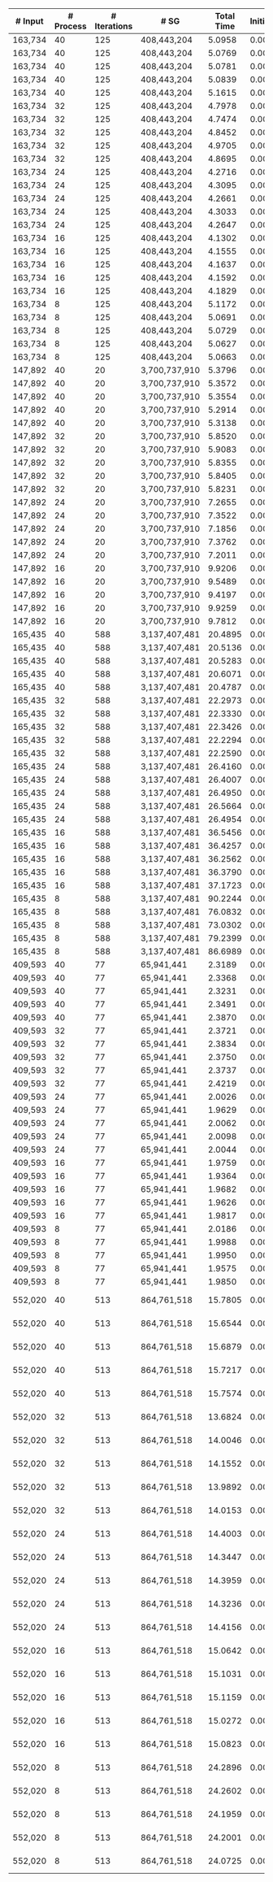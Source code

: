 | # Input | # Process | # Iterations | # SG | Total Time | Initialization | (File I/O) | Hashtable | Join | Buffer preparation | Communication | Deduplication | Merge | Finalization | Output |
| --- | --- | --- | --- | --- | --- | --- | --- | --- | --- | --- | --- | --- | --- | --- |
| 163,734 | 40 | 125 | 408,443,204 |   5.0958 |   0.0066 |   0.0081 |   0.0001 |   0.1024 |   0.4238 |   3.8510 |   0.1251 |   0.5650 |   0.0220 | data/data_163734.bin_sg.bin |
| 163,734 | 40 | 125 | 408,443,204 |   5.0769 |   0.0060 |   0.0048 |   0.0001 |   0.1013 |   0.4234 |   3.8322 |   0.1254 |   0.5667 |   0.0218 | data/data_163734.bin_sg.bin |
| 163,734 | 40 | 125 | 408,443,204 |   5.0781 |   0.0059 |   0.0039 |   0.0001 |   0.1014 |   0.4179 |   3.8426 |   0.1247 |   0.5633 |   0.0222 | data/data_163734.bin_sg.bin |
| 163,734 | 40 | 125 | 408,443,204 |   5.0839 |   0.0059 |   0.0036 |   0.0001 |   0.0983 |   0.4233 |   3.8465 |   0.1249 |   0.5630 |   0.0221 | data/data_163734.bin_sg.bin |
| 163,734 | 40 | 125 | 408,443,204 |   5.1615 |   0.0059 |   0.0036 |   0.0001 |   0.1062 |   0.4268 |   3.9034 |   0.1274 |   0.5703 |   0.0214 | data/data_163734.bin_sg.bin |
| 163,734 | 32 | 125 | 408,443,204 |   4.7978 |   0.0059 |   0.0054 |   0.0001 |   0.1325 |   0.4304 |   3.5108 |   0.1410 |   0.5507 |   0.0264 | data/data_163734.bin_sg.bin |
| 163,734 | 32 | 125 | 408,443,204 |   4.7474 |   0.0060 |   0.0035 |   0.0001 |   0.1360 |   0.4361 |   3.4821 |   0.1412 |   0.5191 |   0.0268 | data/data_163734.bin_sg.bin |
| 163,734 | 32 | 125 | 408,443,204 |   4.8452 |   0.0060 |   0.0047 |   0.0001 |   0.1367 |   0.4350 |   3.5556 |   0.1396 |   0.5461 |   0.0263 | data/data_163734.bin_sg.bin |
| 163,734 | 32 | 125 | 408,443,204 |   4.9705 |   0.0061 |   0.0036 |   0.0001 |   0.1412 |   0.4463 |   3.6522 |   0.1427 |   0.5551 |   0.0268 | data/data_163734.bin_sg.bin |
| 163,734 | 32 | 125 | 408,443,204 |   4.8695 |   0.0059 |   0.0037 |   0.0001 |   0.1423 |   0.4364 |   3.5739 |   0.1407 |   0.5438 |   0.0264 | data/data_163734.bin_sg.bin |
| 163,734 | 24 | 125 | 408,443,204 |   4.2716 |   0.0060 |   0.0055 |   0.0001 |   0.1487 |   0.4677 |   2.9285 |   0.1623 |   0.5226 |   0.0357 | data/data_163734.bin_sg.bin |
| 163,734 | 24 | 125 | 408,443,204 |   4.3095 |   0.0060 |   0.0036 |   0.0001 |   0.1484 |   0.4711 |   2.9382 |   0.1640 |   0.5460 |   0.0358 | data/data_163734.bin_sg.bin |
| 163,734 | 24 | 125 | 408,443,204 |   4.2661 |   0.0059 |   0.0036 |   0.0001 |   0.1509 |   0.4745 |   2.9010 |   0.1588 |   0.5398 |   0.0351 | data/data_163734.bin_sg.bin |
| 163,734 | 24 | 125 | 408,443,204 |   4.3033 |   0.0058 |   0.0035 |   0.0001 |   0.1532 |   0.4666 |   2.9318 |   0.1628 |   0.5481 |   0.0351 | data/data_163734.bin_sg.bin |
| 163,734 | 24 | 125 | 408,443,204 |   4.2647 |   0.0059 |   0.0034 |   0.0001 |   0.1493 |   0.4598 |   2.9157 |   0.1606 |   0.5377 |   0.0356 | data/data_163734.bin_sg.bin |
| 163,734 | 16 | 125 | 408,443,204 |   4.1302 |   0.0057 |   0.0046 |   0.0001 |   0.1499 |   0.5283 |   2.7237 |   0.1878 |   0.4848 |   0.0499 | data/data_163734.bin_sg.bin |
| 163,734 | 16 | 125 | 408,443,204 |   4.1555 |   0.0059 |   0.0031 |   0.0001 |   0.1498 |   0.5289 |   2.7449 |   0.1916 |   0.4837 |   0.0508 | data/data_163734.bin_sg.bin |
| 163,734 | 16 | 125 | 408,443,204 |   4.1637 |   0.0059 |   0.0034 |   0.0001 |   0.1513 |   0.5296 |   2.7485 |   0.1880 |   0.4897 |   0.0508 | data/data_163734.bin_sg.bin |
| 163,734 | 16 | 125 | 408,443,204 |   4.1592 |   0.0059 |   0.0032 |   0.0001 |   0.1518 |   0.5288 |   2.7404 |   0.1886 |   0.4930 |   0.0507 | data/data_163734.bin_sg.bin |
| 163,734 | 16 | 125 | 408,443,204 |   4.1829 |   0.0059 |   0.0031 |   0.0001 |   0.1511 |   0.5335 |   2.7162 |   0.1875 |   0.5373 |   0.0514 | data/data_163734.bin_sg.bin |
| 163,734 | 8 | 125 | 408,443,204 |   5.1172 |   0.0057 |   0.0051 |   0.0001 |   0.2092 |   0.7681 |   3.1633 |   0.3082 |   0.5638 |   0.0988 | data/data_163734.bin_sg.bin |
| 163,734 | 8 | 125 | 408,443,204 |   5.0691 |   0.0059 |   0.0032 |   0.0001 |   0.2079 |   0.7500 |   3.1364 |   0.3070 |   0.5646 |   0.0972 | data/data_163734.bin_sg.bin |
| 163,734 | 8 | 125 | 408,443,204 |   5.0729 |   0.0058 |   0.0032 |   0.0001 |   0.2094 |   0.7488 |   3.1415 |   0.3072 |   0.5603 |   0.0997 | data/data_163734.bin_sg.bin |
| 163,734 | 8 | 125 | 408,443,204 |   5.0627 |   0.0056 |   0.0031 |   0.0001 |   0.2067 |   0.7508 |   3.1289 |   0.3084 |   0.5654 |   0.0969 | data/data_163734.bin_sg.bin |
| 163,734 | 8 | 125 | 408,443,204 |   5.0663 |   0.0058 |   0.0031 |   0.0001 |   0.2089 |   0.7489 |   3.1387 |   0.3078 |   0.5575 |   0.0986 | data/data_163734.bin_sg.bin |
| 147,892 | 40 | 20 | 3,700,737,910 |   5.3796 |   0.0058 |   0.0069 |   0.0001 |   0.0874 |   1.2669 |   3.2714 |   0.2081 |   0.3569 |   0.1830 | data/data_147892.bin_sg.bin |
| 147,892 | 40 | 20 | 3,700,737,910 |   5.3572 |   0.0058 |   0.0052 |   0.0001 |   0.0826 |   1.2582 |   3.2896 |   0.2082 |   0.3310 |   0.1818 | data/data_147892.bin_sg.bin |
| 147,892 | 40 | 20 | 3,700,737,910 |   5.3554 |   0.0059 |   0.0036 |   0.0001 |   0.0842 |   1.2629 |   3.2593 |   0.2086 |   0.3505 |   0.1841 | data/data_147892.bin_sg.bin |
| 147,892 | 40 | 20 | 3,700,737,910 |   5.2914 |   0.0059 |   0.0036 |   0.0001 |   0.0829 |   1.2547 |   3.2115 |   0.2100 |   0.3416 |   0.1847 | data/data_147892.bin_sg.bin |
| 147,892 | 40 | 20 | 3,700,737,910 |   5.3138 |   0.0058 |   0.0037 |   0.0001 |   0.0849 |   1.2655 |   3.2170 |   0.2084 |   0.3497 |   0.1823 | data/data_147892.bin_sg.bin |
| 147,892 | 32 | 20 | 3,700,737,910 |   5.8520 |   0.0059 |   0.0059 |   0.0001 |   0.1083 |   1.4486 |   3.4271 |   0.2451 |   0.3892 |   0.2278 | data/data_147892.bin_sg.bin |
| 147,892 | 32 | 20 | 3,700,737,910 |   5.9083 |   0.0058 |   0.0033 |   0.0001 |   0.1099 |   1.4396 |   3.4882 |   0.2460 |   0.3904 |   0.2283 | data/data_147892.bin_sg.bin |
| 147,892 | 32 | 20 | 3,700,737,910 |   5.8355 |   0.0060 |   0.0035 |   0.0001 |   0.1050 |   1.4394 |   3.4140 |   0.2473 |   0.3989 |   0.2249 | data/data_147892.bin_sg.bin |
| 147,892 | 32 | 20 | 3,700,737,910 |   5.8405 |   0.0058 |   0.0033 |   0.0001 |   0.1027 |   1.4399 |   3.4536 |   0.2479 |   0.3675 |   0.2231 | data/data_147892.bin_sg.bin |
| 147,892 | 32 | 20 | 3,700,737,910 |   5.8231 |   0.0059 |   0.0034 |   0.0001 |   0.1133 |   1.4313 |   3.4372 |   0.2468 |   0.3573 |   0.2313 | data/data_147892.bin_sg.bin |
| 147,892 | 24 | 20 | 3,700,737,910 |   7.2655 |   0.0060 |   0.0054 |   0.0001 |   0.1317 |   1.7499 |   4.2085 |   0.3294 |   0.5412 |   0.2988 | data/data_147892.bin_sg.bin |
| 147,892 | 24 | 20 | 3,700,737,910 |   7.3522 |   0.0061 |   0.0033 |   0.0001 |   0.1320 |   1.7477 |   4.2991 |   0.3331 |   0.5388 |   0.2955 | data/data_147892.bin_sg.bin |
| 147,892 | 24 | 20 | 3,700,737,910 |   7.1856 |   0.0061 |   0.0032 |   0.0001 |   0.1422 |   1.7381 |   4.1771 |   0.3314 |   0.4897 |   0.3011 | data/data_147892.bin_sg.bin |
| 147,892 | 24 | 20 | 3,700,737,910 |   7.3762 |   0.0060 |   0.0033 |   0.0001 |   0.1339 |   1.7545 |   4.3010 |   0.3315 |   0.5567 |   0.2925 | data/data_147892.bin_sg.bin |
| 147,892 | 24 | 20 | 3,700,737,910 |   7.2011 |   0.0061 |   0.0035 |   0.0001 |   0.1295 |   1.7438 |   4.2116 |   0.3317 |   0.4787 |   0.2996 | data/data_147892.bin_sg.bin |
| 147,892 | 16 | 20 | 3,700,737,910 |   9.9206 |   0.0059 |   0.0048 |   0.0001 |   0.1912 |   2.3973 |   5.0293 |   0.5164 |   1.2828 |   0.4976 | data/data_147892.bin_sg.bin |
| 147,892 | 16 | 20 | 3,700,737,910 |   9.5489 |   0.0058 |   0.0032 |   0.0001 |   0.1876 |   2.3989 |   4.8752 |   0.5613 |   1.0255 |   0.4944 | data/data_147892.bin_sg.bin |
| 147,892 | 16 | 20 | 3,700,737,910 |   9.4197 |   0.0058 |   0.0031 |   0.0001 |   0.1845 |   2.3836 |   4.8982 |   0.4826 |   0.9820 |   0.4829 | data/data_147892.bin_sg.bin |
| 147,892 | 16 | 20 | 3,700,737,910 |   9.9259 |   0.0058 |   0.0031 |   0.0001 |   0.1872 |   2.3936 |   4.9592 |   0.6455 |   1.2312 |   0.5033 | data/data_147892.bin_sg.bin |
| 147,892 | 16 | 20 | 3,700,737,910 |   9.7812 |   0.0057 |   0.0040 |   0.0001 |   0.1967 |   2.3860 |   4.9262 |   0.5753 |   1.1814 |   0.5097 | data/data_147892.bin_sg.bin |
| 165,435 | 40 | 588 | 3,137,407,481 |  20.4895 |   0.0058 |   0.0071 |   0.0001 |   0.5529 |   0.9637 |  13.7112 |   0.4281 |   4.6487 |   0.1789 | data/data_165435.bin_sg.bin |
| 165,435 | 40 | 588 | 3,137,407,481 |  20.5136 |   0.0059 |   0.0050 |   0.0001 |   0.5590 |   0.9563 |  13.7046 |   0.4362 |   4.6744 |   0.1772 | data/data_165435.bin_sg.bin |
| 165,435 | 40 | 588 | 3,137,407,481 |  20.5283 |   0.0059 |   0.0036 |   0.0001 |   0.5511 |   0.9450 |  13.7915 |   0.4300 |   4.6261 |   0.1787 | data/data_165435.bin_sg.bin |
| 165,435 | 40 | 588 | 3,137,407,481 |  20.6071 |   0.0058 |   0.0035 |   0.0001 |   0.5540 |   0.9574 |  13.8079 |   0.4357 |   4.6611 |   0.1851 | data/data_165435.bin_sg.bin |
| 165,435 | 40 | 588 | 3,137,407,481 |  20.4787 |   0.0059 |   0.0035 |   0.0001 |   0.5589 |   0.9542 |  13.7603 |   0.4303 |   4.6101 |   0.1590 | data/data_165435.bin_sg.bin |
| 165,435 | 32 | 588 | 3,137,407,481 |  22.2973 |   0.0060 |   0.0051 |   0.0001 |   0.6790 |   1.0915 |  13.2893 |   0.5069 |   6.5079 |   0.2166 | data/data_165435.bin_sg.bin |
| 165,435 | 32 | 588 | 3,137,407,481 |  22.3330 |   0.0058 |   0.0034 |   0.0001 |   0.6728 |   1.0774 |  13.3259 |   0.5063 |   6.5564 |   0.1883 | data/data_165435.bin_sg.bin |
| 165,435 | 32 | 588 | 3,137,407,481 |  22.3426 |   0.0058 |   0.0037 |   0.0001 |   0.6672 |   1.1028 |  13.3136 |   0.5351 |   6.5268 |   0.1912 | data/data_165435.bin_sg.bin |
| 165,435 | 32 | 588 | 3,137,407,481 |  22.2294 |   0.0059 |   0.0036 |   0.0001 |   0.6701 |   1.0647 |  13.4087 |   0.5077 |   6.3547 |   0.2174 | data/data_165435.bin_sg.bin |
| 165,435 | 32 | 588 | 3,137,407,481 |  22.2590 |   0.0060 |   0.0036 |   0.0001 |   0.6777 |   1.0854 |  13.4499 |   0.4992 |   6.3527 |   0.1880 | data/data_165435.bin_sg.bin |
| 165,435 | 24 | 588 | 3,137,407,481 |  26.4160 |   0.0059 |   0.0035 |   0.0001 |   0.8776 |   1.0904 |  12.8182 |   0.6232 |  10.7529 |   0.2479 | data/data_165435.bin_sg.bin |
| 165,435 | 24 | 588 | 3,137,407,481 |  26.4007 |   0.0059 |   0.0036 |   0.0001 |   0.8767 |   1.0822 |  12.7920 |   0.6309 |  10.7618 |   0.2511 | data/data_165435.bin_sg.bin |
| 165,435 | 24 | 588 | 3,137,407,481 |  26.4950 |   0.0059 |   0.0035 |   0.0001 |   0.8463 |   1.0797 |  12.8739 |   0.6232 |  10.7887 |   0.2774 | data/data_165435.bin_sg.bin |
| 165,435 | 24 | 588 | 3,137,407,481 |  26.5664 |   0.0060 |   0.0036 |   0.0001 |   0.8780 |   1.1018 |  12.7552 |   0.6446 |  10.9285 |   0.2523 | data/data_165435.bin_sg.bin |
| 165,435 | 24 | 588 | 3,137,407,481 |  26.4954 |   0.0061 |   0.0034 |   0.0001 |   0.8952 |   1.0800 |  12.8455 |   0.6273 |  10.7913 |   0.2499 | data/data_165435.bin_sg.bin |
| 165,435 | 16 | 588 | 3,137,407,481 |  36.5456 |   0.0059 |   0.0030 |   0.0001 |   1.1269 |   1.0391 |  12.4222 |   0.6641 |  20.8555 |   0.4319 | data/data_165435.bin_sg.bin |
| 165,435 | 16 | 588 | 3,137,407,481 |  36.4257 |   0.0058 |   0.0034 |   0.0001 |   1.2096 |   1.0270 |  12.3381 |   0.6344 |  20.8315 |   0.3793 | data/data_165435.bin_sg.bin |
| 165,435 | 16 | 588 | 3,137,407,481 |  36.2562 |   0.0059 |   0.0031 |   0.0001 |   1.1305 |   1.0375 |  12.3271 |   0.6548 |  20.7302 |   0.3702 | data/data_165435.bin_sg.bin |
| 165,435 | 16 | 588 | 3,137,407,481 |  36.3790 |   0.0058 |   0.0035 |   0.0001 |   1.1552 |   1.0618 |  12.3702 |   0.5995 |  20.7583 |   0.4280 | data/data_165435.bin_sg.bin |
| 165,435 | 16 | 588 | 3,137,407,481 |  37.1723 |   0.0058 |   0.0031 |   0.0001 |   1.1885 |   1.0213 |  13.2399 |   0.6443 |  20.7010 |   0.3713 | data/data_165435.bin_sg.bin |
| 165,435 | 8 | 588 | 3,137,407,481 |  90.2244 |   0.0058 |   0.0031 |   0.0001 |   1.7387 |   1.3214 |  12.7185 |   0.7210 |  72.8805 |   0.8385 | data/data_165435.bin_sg.bin |
| 165,435 | 8 | 588 | 3,137,407,481 |  76.0832 |   0.0058 |   0.0031 |   0.0001 |   1.6948 |   1.3021 |  12.8995 |   0.7412 |  58.5831 |   0.8567 | data/data_165435.bin_sg.bin |
| 165,435 | 8 | 588 | 3,137,407,481 |  73.0302 |   0.0057 |   0.0031 |   0.0001 |   1.6874 |   1.3083 |  12.6528 |   0.7655 |  55.8916 |   0.7187 | data/data_165435.bin_sg.bin |
| 165,435 | 8 | 588 | 3,137,407,481 |  79.2399 |   0.0058 |   0.0032 |   0.0001 |   2.0710 |   1.2933 |  13.4950 |   0.8324 |  60.6799 |   0.8623 | data/data_165435.bin_sg.bin |
| 165,435 | 8 | 588 | 3,137,407,481 |  86.6989 |   0.0059 |   0.0031 |   0.0001 |   1.9249 |   1.3575 |  13.8690 |   0.7537 |  67.9945 |   0.7934 | data/data_165435.bin_sg.bin |
| 409,593 | 40 | 77 | 65,941,441 |   2.3189 |   0.0061 |   0.0072 |   0.0001 |   0.0365 |   0.0951 |   1.8652 |   0.0399 |   0.2712 |   0.0048 | data/data_409593.bin_sg.bin |
| 409,593 | 40 | 77 | 65,941,441 |   2.3368 |   0.0059 |   0.0035 |   0.0001 |   0.0362 |   0.0955 |   1.8867 |   0.0406 |   0.2670 |   0.0049 | data/data_409593.bin_sg.bin |
| 409,593 | 40 | 77 | 65,941,441 |   2.3231 |   0.0058 |   0.0038 |   0.0001 |   0.0353 |   0.0989 |   1.8691 |   0.0391 |   0.2701 |   0.0048 | data/data_409593.bin_sg.bin |
| 409,593 | 40 | 77 | 65,941,441 |   2.3491 |   0.0059 |   0.0036 |   0.0001 |   0.0333 |   0.0950 |   1.8860 |   0.0414 |   0.2829 |   0.0047 | data/data_409593.bin_sg.bin |
| 409,593 | 40 | 77 | 65,941,441 |   2.3870 |   0.0059 |   0.0037 |   0.0001 |   0.0387 |   0.0933 |   1.9295 |   0.0440 |   0.2708 |   0.0048 | data/data_409593.bin_sg.bin |
| 409,593 | 32 | 77 | 65,941,441 |   2.3721 |   0.0059 |   0.0062 |   0.0001 |   0.0380 |   0.0978 |   1.9078 |   0.0416 |   0.2754 |   0.0056 | data/data_409593.bin_sg.bin |
| 409,593 | 32 | 77 | 65,941,441 |   2.3834 |   0.0059 |   0.0037 |   0.0001 |   0.0387 |   0.1002 |   1.9127 |   0.0425 |   0.2776 |   0.0057 | data/data_409593.bin_sg.bin |
| 409,593 | 32 | 77 | 65,941,441 |   2.3750 |   0.0059 |   0.0037 |   0.0001 |   0.0404 |   0.0946 |   1.8917 |   0.0455 |   0.2911 |   0.0057 | data/data_409593.bin_sg.bin |
| 409,593 | 32 | 77 | 65,941,441 |   2.3737 |   0.0058 |   0.0037 |   0.0001 |   0.0387 |   0.0972 |   1.9071 |   0.0437 |   0.2756 |   0.0056 | data/data_409593.bin_sg.bin |
| 409,593 | 32 | 77 | 65,941,441 |   2.4219 |   0.0058 |   0.0037 |   0.0001 |   0.0386 |   0.0965 |   1.9399 |   0.0451 |   0.2902 |   0.0057 | data/data_409593.bin_sg.bin |
| 409,593 | 24 | 77 | 65,941,441 |   2.0026 |   0.0061 |   0.0072 |   0.0001 |   0.0411 |   0.1063 |   1.5355 |   0.0541 |   0.2531 |   0.0064 | data/data_409593.bin_sg.bin |
| 409,593 | 24 | 77 | 65,941,441 |   1.9629 |   0.0059 |   0.0038 |   0.0001 |   0.0437 |   0.1058 |   1.5108 |   0.0561 |   0.2340 |   0.0065 | data/data_409593.bin_sg.bin |
| 409,593 | 24 | 77 | 65,941,441 |   2.0062 |   0.0058 |   0.0036 |   0.0001 |   0.0446 |   0.1066 |   1.5411 |   0.0537 |   0.2478 |   0.0064 | data/data_409593.bin_sg.bin |
| 409,593 | 24 | 77 | 65,941,441 |   2.0098 |   0.0060 |   0.0037 |   0.0001 |   0.0455 |   0.1088 |   1.5423 |   0.0547 |   0.2457 |   0.0067 | data/data_409593.bin_sg.bin |
| 409,593 | 24 | 77 | 65,941,441 |   2.0044 |   0.0059 |   0.0037 |   0.0001 |   0.0453 |   0.1058 |   1.5431 |   0.0512 |   0.2466 |   0.0065 | data/data_409593.bin_sg.bin |
| 409,593 | 16 | 77 | 65,941,441 |   1.9759 |   0.0062 |   0.0056 |   0.0001 |   0.0408 |   0.1020 |   1.4719 |   0.0620 |   0.2837 |   0.0092 | data/data_409593.bin_sg.bin |
| 409,593 | 16 | 77 | 65,941,441 |   1.9364 |   0.0058 |   0.0031 |   0.0001 |   0.0409 |   0.1054 |   1.4536 |   0.0568 |   0.2644 |   0.0093 | data/data_409593.bin_sg.bin |
| 409,593 | 16 | 77 | 65,941,441 |   1.9682 |   0.0058 |   0.0033 |   0.0001 |   0.0413 |   0.1054 |   1.4721 |   0.0630 |   0.2717 |   0.0090 | data/data_409593.bin_sg.bin |
| 409,593 | 16 | 77 | 65,941,441 |   1.9626 |   0.0058 |   0.0033 |   0.0001 |   0.0409 |   0.1032 |   1.4727 |   0.0602 |   0.2706 |   0.0092 | data/data_409593.bin_sg.bin |
| 409,593 | 16 | 77 | 65,941,441 |   1.9817 |   0.0057 |   0.0035 |   0.0001 |   0.0414 |   0.1053 |   1.5067 |   0.0569 |   0.2567 |   0.0090 | data/data_409593.bin_sg.bin |
| 409,593 | 8 | 77 | 65,941,441 |   2.0186 |   0.0059 |   0.0059 |   0.0003 |   0.0620 |   0.1335 |   1.5304 |   0.0736 |   0.1958 |   0.0170 | data/data_409593.bin_sg.bin |
| 409,593 | 8 | 77 | 65,941,441 |   1.9988 |   0.0058 |   0.0033 |   0.0003 |   0.0622 |   0.1337 |   1.4801 |   0.0733 |   0.2269 |   0.0165 | data/data_409593.bin_sg.bin |
| 409,593 | 8 | 77 | 65,941,441 |   1.9950 |   0.0058 |   0.0033 |   0.0003 |   0.0628 |   0.1338 |   1.4782 |   0.0735 |   0.2239 |   0.0166 | data/data_409593.bin_sg.bin |
| 409,593 | 8 | 77 | 65,941,441 |   1.9575 |   0.0059 |   0.0032 |   0.0003 |   0.0623 |   0.1356 |   1.4702 |   0.0733 |   0.1932 |   0.0167 | data/data_409593.bin_sg.bin |
| 409,593 | 8 | 77 | 65,941,441 |   1.9850 |   0.0059 |   0.0033 |   0.0003 |   0.0615 |   0.1345 |   1.4775 |   0.0734 |   0.2151 |   0.0169 | data/data_409593.bin_sg.bin |
| 552,020 | 40 | 513 | 864,761,518 |  15.7805 |   0.0061 |   0.0056 |   0.0001 |   0.2896 |   0.7274 |  12.1245 |   0.3059 |   2.2829 |   0.0441 | data/vsp_finan512_scagr7-2c_rlfddd.bin_sg.bin |
| 552,020 | 40 | 513 | 864,761,518 |  15.6544 |   0.0059 |   0.0038 |   0.0001 |   0.2881 |   0.7323 |  11.9984 |   0.3083 |   2.2770 |   0.0443 | data/vsp_finan512_scagr7-2c_rlfddd.bin_sg.bin |
| 552,020 | 40 | 513 | 864,761,518 |  15.6879 |   0.0059 |   0.0037 |   0.0001 |   0.2911 |   0.7322 |  12.0411 |   0.3057 |   2.2687 |   0.0433 | data/vsp_finan512_scagr7-2c_rlfddd.bin_sg.bin |
| 552,020 | 40 | 513 | 864,761,518 |  15.7217 |   0.0060 |   0.0036 |   0.0001 |   0.2927 |   0.7227 |  12.0671 |   0.2977 |   2.2906 |   0.0449 | data/vsp_finan512_scagr7-2c_rlfddd.bin_sg.bin |
| 552,020 | 40 | 513 | 864,761,518 |  15.7574 |   0.0060 |   0.0059 |   0.0001 |   0.2949 |   0.7346 |  12.1263 |   0.2991 |   2.2530 |   0.0437 | data/vsp_finan512_scagr7-2c_rlfddd.bin_sg.bin |
| 552,020 | 32 | 513 | 864,761,518 |  13.6824 |   0.0074 |   0.0052 |   0.0001 |   0.3459 |   0.8042 |  10.0624 |   0.2833 |   2.1251 |   0.0539 | data/vsp_finan512_scagr7-2c_rlfddd.bin_sg.bin |
| 552,020 | 32 | 513 | 864,761,518 |  14.0046 |   0.0067 |   0.0035 |   0.0001 |   0.3432 |   0.8005 |  10.3509 |   0.2885 |   2.1606 |   0.0542 | data/vsp_finan512_scagr7-2c_rlfddd.bin_sg.bin |
| 552,020 | 32 | 513 | 864,761,518 |  14.1552 |   0.0089 |   0.0036 |   0.0001 |   0.3555 |   0.8095 |  10.4119 |   0.2942 |   2.2201 |   0.0550 | data/vsp_finan512_scagr7-2c_rlfddd.bin_sg.bin |
| 552,020 | 32 | 513 | 864,761,518 |  13.9892 |   0.0064 |   0.0037 |   0.0001 |   0.3422 |   0.8094 |  10.2812 |   0.2903 |   2.2048 |   0.0548 | data/vsp_finan512_scagr7-2c_rlfddd.bin_sg.bin |
| 552,020 | 32 | 513 | 864,761,518 |  14.0153 |   0.0065 |   0.0038 |   0.0001 |   0.3355 |   0.8025 |  10.3370 |   0.2911 |   2.1887 |   0.0538 | data/vsp_finan512_scagr7-2c_rlfddd.bin_sg.bin |
| 552,020 | 24 | 513 | 864,761,518 |  14.4003 |   0.0058 |   0.0056 |   0.0001 |   0.3776 |   0.9179 |  10.1680 |   0.3632 |   2.4961 |   0.0716 | data/vsp_finan512_scagr7-2c_rlfddd.bin_sg.bin |
| 552,020 | 24 | 513 | 864,761,518 |  14.3447 |   0.0059 |   0.0037 |   0.0001 |   0.3819 |   0.9329 |  10.1006 |   0.3715 |   2.4781 |   0.0737 | data/vsp_finan512_scagr7-2c_rlfddd.bin_sg.bin |
| 552,020 | 24 | 513 | 864,761,518 |  14.3959 |   0.0058 |   0.0036 |   0.0001 |   0.3774 |   0.9179 |  10.1575 |   0.3712 |   2.4928 |   0.0733 | data/vsp_finan512_scagr7-2c_rlfddd.bin_sg.bin |
| 552,020 | 24 | 513 | 864,761,518 |  14.3236 |   0.0059 |   0.0035 |   0.0001 |   0.3744 |   0.9205 |  10.1101 |   0.3621 |   2.4787 |   0.0718 | data/vsp_finan512_scagr7-2c_rlfddd.bin_sg.bin |
| 552,020 | 24 | 513 | 864,761,518 |  14.4156 |   0.0062 |   0.0035 |   0.0001 |   0.3803 |   0.9232 |  10.1935 |   0.3629 |   2.4783 |   0.0711 | data/vsp_finan512_scagr7-2c_rlfddd.bin_sg.bin |
| 552,020 | 16 | 513 | 864,761,518 |  15.0642 |   0.0061 |   0.0060 |   0.0012 |   0.4279 |   0.9993 |  10.1815 |   0.4938 |   2.8489 |   0.1056 | data/vsp_finan512_scagr7-2c_rlfddd.bin_sg.bin |
| 552,020 | 16 | 513 | 864,761,518 |  15.1031 |   0.0061 |   0.0033 |   0.0012 |   0.4347 |   1.0035 |  10.2167 |   0.4933 |   2.8412 |   0.1063 | data/vsp_finan512_scagr7-2c_rlfddd.bin_sg.bin |
| 552,020 | 16 | 513 | 864,761,518 |  15.1159 |   0.0061 |   0.0035 |   0.0008 |   0.4328 |   1.0068 |  10.2281 |   0.4855 |   2.8500 |   0.1058 | data/vsp_finan512_scagr7-2c_rlfddd.bin_sg.bin |
| 552,020 | 16 | 513 | 864,761,518 |  15.0272 |   0.0061 |   0.0036 |   0.0012 |   0.4337 |   0.9966 |  10.1757 |   0.4865 |   2.8233 |   0.1041 | data/vsp_finan512_scagr7-2c_rlfddd.bin_sg.bin |
| 552,020 | 16 | 513 | 864,761,518 |  15.0823 |   0.0062 |   0.0036 |   0.0012 |   0.4230 |   1.0147 |  10.1961 |   0.4912 |   2.8445 |   0.1054 | data/vsp_finan512_scagr7-2c_rlfddd.bin_sg.bin |
| 552,020 | 8 | 513 | 864,761,518 |  24.2896 |   0.0059 |   0.0034 |   0.0003 |   0.6425 |   1.4543 |  10.5918 |   0.7199 |  10.6253 |   0.2495 | data/vsp_finan512_scagr7-2c_rlfddd.bin_sg.bin |
| 552,020 | 8 | 513 | 864,761,518 |  24.2602 |   0.0059 |   0.0035 |   0.0003 |   0.6374 |   1.4490 |  10.6400 |   0.7081 |  10.6164 |   0.2030 | data/vsp_finan512_scagr7-2c_rlfddd.bin_sg.bin |
| 552,020 | 8 | 513 | 864,761,518 |  24.1959 |   0.0061 |   0.0033 |   0.0003 |   0.6589 |   1.4330 |  10.5986 |   0.7158 |  10.5827 |   0.2005 | data/vsp_finan512_scagr7-2c_rlfddd.bin_sg.bin |
| 552,020 | 8 | 513 | 864,761,518 |  24.2001 |   0.0061 |   0.0033 |   0.0003 |   0.6503 |   1.4421 |  10.6307 |   0.7025 |  10.5659 |   0.2023 | data/vsp_finan512_scagr7-2c_rlfddd.bin_sg.bin |
| 552,020 | 8 | 513 | 864,761,518 |  24.0725 |   0.0060 |   0.0034 |   0.0003 |   0.6302 |   1.4372 |  10.5027 |   0.7102 |  10.5489 |   0.2370 | data/vsp_finan512_scagr7-2c_rlfddd.bin_sg.bin |

